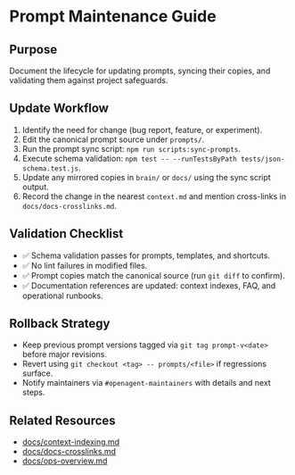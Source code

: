# Prompt Maintenance Guide

## Purpose
Document the lifecycle for updating prompts, syncing their copies, and validating them against project safeguards.

## Update Workflow
1. Identify the need for change (bug report, feature, or experiment).
2. Edit the canonical prompt source under `prompts/`.
3. Run the prompt sync script: `npm run scripts:sync-prompts`.
4. Execute schema validation: `npm test -- --runTestsByPath tests/json-schema.test.js`.
5. Update any mirrored copies in `brain/` or `docs/` using the sync script output.
6. Record the change in the nearest `context.md` and mention cross-links in `docs/docs-crosslinks.md`.

## Validation Checklist
- ✅ Schema validation passes for prompts, templates, and shortcuts.
- ✅ No lint failures in modified files.
- ✅ Prompt copies match the canonical source (run `git diff` to confirm).
- ✅ Documentation references are updated: context indexes, FAQ, and operational runbooks.

## Rollback Strategy
- Keep previous prompt versions tagged via `git tag prompt-v<date>` before major revisions.
- Revert using `git checkout <tag> -- prompts/<file>` if regressions surface.
- Notify maintainers via `#openagent-maintainers` with details and next steps.

## Related Resources
- [docs/context-indexing.md](./context-indexing.md)
- [docs/docs-crosslinks.md](./docs-crosslinks.md)
- [docs/ops-overview.md](./ops-overview.md)
